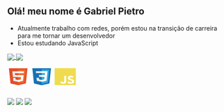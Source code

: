 ## Olá! meu nome é Gabriel Pietro

- Atualmente trabalho com redes, porém estou na transição de carreira para me tornar um desenvolvedor
- Estou estudando JavaScript

<div>
  <a href="https://github.com/gabspietro">
    <img height=200 align="center" src="https://github-readme-stats.vercel.app/api?username=gabspietro&show_icons=true&theme=radical&include_all_commits=true" />
  </a>
  <a href="https://github.com/gabspietro">
    <img height=200 align="center" src="https://github-readme-stats.vercel.app/api/top-langs?username=gabspietro&layout=compact&langs_count=8&card_width=300&theme=radical" />
  </a>
</div>

<div style="display: inline_block"><br>
  <img align="center" alt="HTML" height="40" width="50" src="https://raw.githubusercontent.com/devicons/devicon/master/icons/html5/html5-original.svg">
  <img align="center" alt="CSS" height="40" width="50" src="https://raw.githubusercontent.com/devicons/devicon/master/icons/css3/css3-original.svg">
  <img align="center" alt="Js" height="40" width="50" src="https://raw.githubusercontent.com/devicons/devicon/master/icons/javascript/javascript-plain.svg">
</div>

##

<div>
  <a href="https://instagram.com/gapietro_/" target="_blank"><img src="https://img.shields.io/badge/-Instagram-%23E4405F?style=for-the-badge&logo=instagram&logoColor=white" target="_blank"></a>
  <a href = "mailto:pietrogabriell2014@gmail.com"><img src="https://img.shields.io/badge/-Gmail-%23333?style=for-the-badge&logo=gmail&logoColor=white" target="_blank"></a>
  <a href="https://www.linkedin.com/in/gabrielpietro" target="_blank"><img src="https://img.shields.io/badge/-LinkedIn-%230077B5?style=for-the-badge&logo=linkedin&logoColor=white" target="_blank"></a> 
</div>
